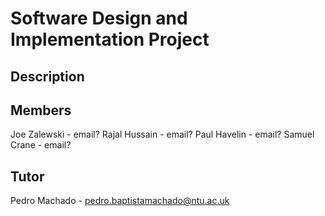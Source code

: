 # Software Design and Implementation Project 

## Description

## Members
Joe Zalewski - email?
Rajal Hussain - email?
Paul Havelin - email?
Samuel Crane - email?

## Tutor
Pedro Machado - pedro.baptistamachado@ntu.ac.uk
